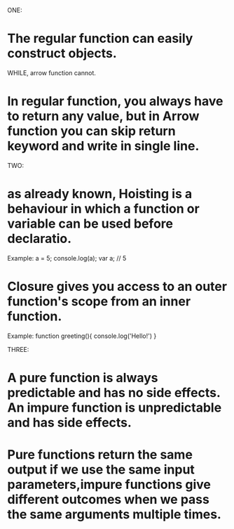ONE:

# The regular function can easily construct objects.

WHILE, arrow function cannot.

# In regular function, you always have to return any value, but in Arrow function you can skip return keyword and write in single line.

TWO:

# as already known, Hoisting is a behaviour in which a function or variable can be used before declaratio.

Example:
a = 5;
console.log(a);
var a; // 5

# Closure gives you access to an outer function's scope from an inner function.

Example:
function greeting(){
console.log('Hello!')
}

THREE:

# A pure function is always predictable and has no side effects. An impure function is unpredictable and has side effects.

# Pure functions return the same output if we use the same input parameters,impure functions give different outcomes when we pass the same arguments multiple times.
